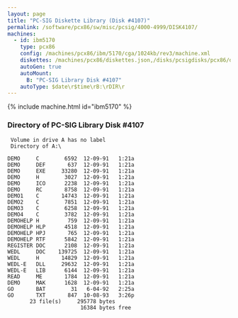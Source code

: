 ```yaml
---
layout: page
title: "PC-SIG Diskette Library (Disk #4107)"
permalink: /software/pcx86/sw/misc/pcsig/4000-4999/DISK4107/
machines:
  - id: ibm5170
    type: pcx86
    config: /machines/pcx86/ibm/5170/cga/1024kb/rev3/machine.xml
    diskettes: /machines/pcx86/diskettes.json,/disks/pcsigdisks/pcx86/diskettes.json
    autoGen: true
    autoMount:
      B: "PC-SIG Library Disk #4107"
    autoType: $date\r$time\rB:\rDIR\r
---
```


{% include machine.html id="ibm5170" %}

### Directory of PC-SIG Library Disk #4107

     Volume in drive A has no label
     Directory of A:\

    DEMO     C        6592  12-09-91   1:21a
    DEMO     DEF       637  12-09-91   1:21a
    DEMO     EXE     33280  12-09-91   1:21a
    DEMO     H        3027  12-09-91   1:21a
    DEMO     ICO      2238  12-09-91   1:21a
    DEMO     RC       8758  12-09-91   1:21a
    DEMO1    C       14743  12-09-91   1:21a
    DEMO2    C        7851  12-09-91   1:21a
    DEMO3    C        6258  12-09-91   1:21a
    DEMO4    C        3782  12-09-91   1:21a
    DEMOHELP H         759  12-09-91   1:21a
    DEMOHELP HLP      4518  12-09-91   1:21a
    DEMOHELP HPJ       765  12-09-91   1:21a
    DEMOHELP RTF      5842  12-09-91   1:21a
    REGISTER DOC      2108  12-09-91   1:21a
    WEDL     DOC    139725  12-09-91   1:21a
    WEDL     H       14829  12-09-91   1:21a
    WEDL-E   DLL     29632  12-09-91   1:21a
    WEDL-E   LIB      6144  12-09-91   1:21a
    READ     ME       1784  12-09-91   1:21a
    DEMO     MAK      1628  12-09-91   1:21a
    GO       BAT        31   6-04-92   2:25a
    GO       TXT       847  10-08-93   3:26p
           23 file(s)     295778 bytes
                           16384 bytes free
